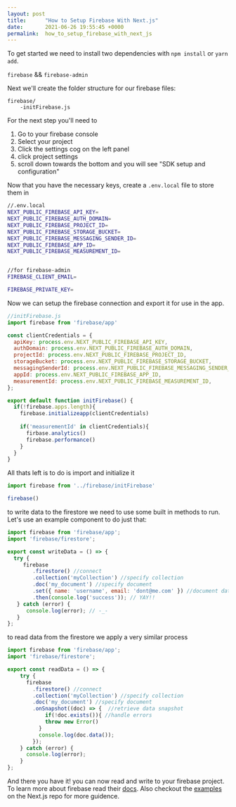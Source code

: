 ```yaml
---
layout: post
title:      "How to Setup Firebase With Next.js"
date:       2021-06-26 19:55:45 +0000
permalink:  how_to_setup_firebase_with_next_js
---
```



To get started we need to install two dependencies with `npm install` or `yarn add`.

`firebase` && `firebase-admin`

Next we'll create the folder structure for our firebase files:

```
firebase/
	-initFirebase.js
```

For the next step you'll need to

1. Go to your firebase console
2. Select your project
3. Click the settings cog on the left panel
4. click project settings
5. scroll down towards the bottom and you will see "SDK setup and configuration"

Now that you have the necessary keys, create a `.env.local` file to store them in

```bash
//.env.local
NEXT_PUBLIC_FIREBASE_API_KEY=
NEXT_PUBLIC_FIREBASE_AUTH_DOMAIN=
NEXT_PUBLIC_FIREBASE_PROJECT_ID=
NEXT_PUBLIC_FIREBASE_STORAGE_BUCKET=
NEXT_PUBLIC_FIREBASE_MESSAGING_SENDER_ID=
NEXT_PUBLIC_FIREBASE_APP_ID=
NEXT_PUBLIC_FIREBASE_MEASUREMENT_ID=


//for firebase-admin
FIREBASE_CLIENT_EMAIL=

FIREBASE_PRIVATE_KEY=
```

Now we can setup the firebase connection and export it for use in the app.

```js
//initFirebase.js
import firebase from 'firebase/app'

const clientCredentials = {
  apiKey: process.env.NEXT_PUBLIC_FIREBASE_API_KEY,
  authDomain: process.env.NEXT_PUBLIC_FIREBASE_AUTH_DOMAIN,
  projectId: process.env.NEXT_PUBLIC_FIREBASE_PROJECT_ID,
  storageBucket: process.env.NEXT_PUBLIC_FIREBASE_STORAGE_BUCKET,
  messagingSenderId: process.env.NEXT_PUBLIC_FIREBASE_MESSAGING_SENDER_ID,
  appId: process.env.NEXT_PUBLIC_FIREBASE_APP_ID,
  measurementId: process.env.NEXT_PUBLIC_FIREBASE_MEASUREMENT_ID,
};

export default function initFirebase() {
  if(!firebase.apps.length){
    firebase.initializeapp(clientCredentials)
    
    if('measurementId' in clientCredentials){
      firbase.analytics()
      firebase.performance()
    }
  }
}
```

All thats left is to do is import and initialize it

```javascript
import firebase from '../firebase/initFirebase'

firebase()
```

to write data to the firestore we need to use some built in methods to run. Let's use an example component to do just that:

```js
import firebase from 'firebase/app';
import 'firebase/firestore';

export const writeData = () => {
  try {
     firebase
        .firestore() //connect
        .collection('myCollection') //specify collection
        .doc('my_document') //specify document
        .set({ name: 'username', email: 'dont@me.com' }) //document data
        .then(console.log('success')); // YAY!!
   } catch (error) {
      console.log(error); // -_-
   }
};
```

to read data from the firestore we apply a very similar process

```js
import firebase from 'firebase/app';
import 'firebase/firestore';

export const readData = () => {
    try {
      firebase
        .firestore() //connect
        .collection('myCollection') //specify collection
        .doc('my_document')	//specify document
        .onSnapshot((doc) => {	//retrieve data snapshot
        	if(!doc.exists()){ //handle errors
            throw new Error()
          }
          console.log(doc.data());
        });
    } catch (error) {
      console.log(error);
    }
};
```

And there you have it! you can now read and write to your firebase project. To learn more about firebase read their [docs](https://firebase.google.com/docs?authuser=0). Also checkout the [examples](https://github.com/vercel/next.js/tree/canary/examples) on the Next.js repo for more guidence.
